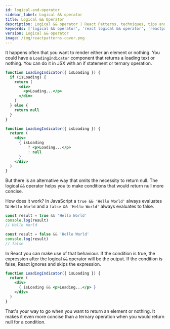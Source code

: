 ```yaml
---
id: logical-and-operator
sidebar_label: Logical && operator
title: Logical && Operator
description: Logical && operator | React Patterns, techniques, tips and tricks in development for Ract developer.
keywords: ['logical && operator', 'react logical && operator', 'reactpatterns', 'react patterns', 'reactjspatterns', 'reactjs patterns', 'react', 'reactjs', 'react techniques', 'react tips and tricks']
version: Logical && operator
image: /img/reactpatterns-cover.png
---
```


It happens often that you want to render either an element or nothing. You could have a `LoadingIndicator` component that returns a loading text or nothing. You can do it in JSX with an if statement or ternary operation.

```jsx
function LoadingIndicator({ isLoading }) {
  if (isLoading) {
    return (
      <div>
        <p>Loading...</p>
      </div>
    )
  } else {
    return null
  }
}

function LoadingIndicator({ isLoading }) {
  return (
    <div>
      { isLoading
          ? <p>Loading...</p>
          : null
      }
    </div>
  )
}
```

But there is an alternative way that omits the necessity to return null. The logical `&&` operator helps you to make conditions that would return null more concise.

How does it work? In JavaScript a `true && 'Hello World'` always evaluates to `Hello World` and a `false && 'Hello World'` always evaluates to false.

```jsx
const result = true && 'Hello World'
console.log(result)
// Hello World

const result = false && 'Hello World'
console.log(result)
// false
```

In React you can make use of that behaviour. If the condition is true, the expression after the logical `&&` operator will be the output. If the condition is false, React ignores and skips the expression.

```jsx
function LoadingIndicator({ isLoading }) {
  return (
    <div>
      { isLoading && <p>Loading...</p> }
    </div>
  )
}
```

That's your way to go when you want to return an element or nothing. It makes it even more concise than a ternary operation when you would return null for a condition.
